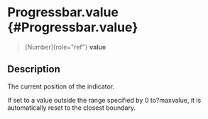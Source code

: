 Progressbar.value {#Progressbar.value}
=================

> [Number]{role="ref"} **value**

Description
-----------

The current position of the indicator.

If set to a value outside the range specified by 0 to?maxvalue, it is
automatically reset to the closest boundary.
